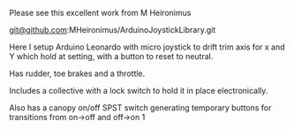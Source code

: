 Please see this excellent work from M Heironimus

git@github.com:MHeironimus/ArduinoJoystickLibrary.git

Here I setup Arduino Leonardo with micro joystick to drift trim axis for x and Y which hold at setting, with a button to reset to neutral. 

Has rudder, toe brakes and a throttle.

Includes a collective with a lock switch to hold it in place electronically. 

Also has a canopy on/off SPST switch generating temporary buttons for transitions from on->off and off->on
1